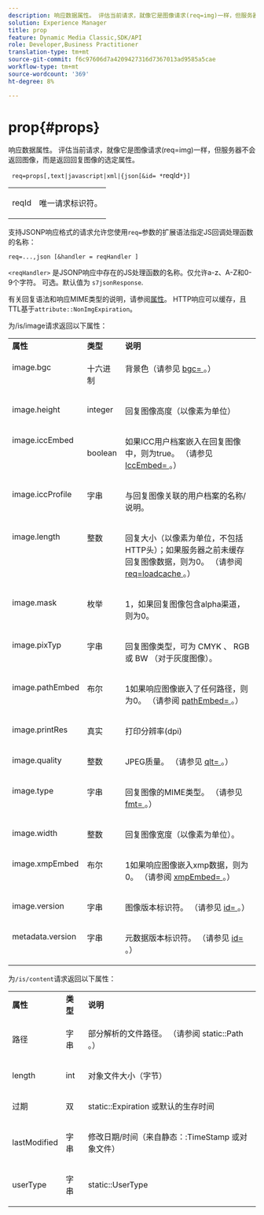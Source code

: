 ```yaml
---
description: 响应数据属性。 评估当前请求，就像它是图像请求(req=img)一样，但服务器不会返回图像，而是返回回复图像的选定属性。
solution: Experience Manager
title: prop
feature: Dynamic Media Classic,SDK/API
role: Developer,Business Practitioner
translation-type: tm+mt
source-git-commit: f6c97606d7a4209427316d7367013ad9585a5cae
workflow-type: tm+mt
source-wordcount: '369'
ht-degree: 8%

---
```



# prop{#props}

响应数据属性。 评估当前请求，就像它是图像请求(req=img)一样，但服务器不会返回图像，而是返回回复图像的选定属性。

` req=props[,text|javascript|xml|{json[&id= *`reqId`*}]`

<table id="simpletable_A9FCC880171B4A9DBAE28413AFDF75F7"> 
 <tr class="strow"> 
  <td class="stentry"> <p> <span class="codeph"> <span class="varname"> reqId  </span> </span> </p> </td> 
  <td class="stentry"> <p>唯一请求标识符。 </p> </td> 
 </tr> 
</table>

支持JSONP响应格式的请求允许您使用`req=`参数的扩展语法指定JS回调处理函数的名称：

`req=...,json [&handler = reqHandler ]`

`<reqHandler>` 是JSONP响应中存在的JS处理函数的名称。仅允许a-z、A-Z和0-9个字符。 可选。默认值为 `s7jsonResponse`.

有关回复语法和响应MIME类型的说明，请参阅[属性](../../../../../../is-api/http-ref/image-serving-api-ref/c-http-protocol-reference/c-response-data/c-properties/c-properties.md#concept-49c609fd6de942cab422ee412353c9d9)。 HTTP响应可以缓存，且TTL基于`attribute::NonImgExpiration`。

为/is/image请求返回以下属性：

<table id="table_9665612ED7D24C07AAF75D953C0FEB36"> 
 <tbody> 
  <tr> 
   <td> <b> 属性</b> </td> 
   <td> <b> 类型</b> </td> 
   <td> <b> 说明</b> </td> 
  </tr> 
  <tr valign="top"> 
   <td> <p> <span class="codeph"> image.bgc  </span> </p> </td> 
   <td> <p> 十六进制 </p> </td> 
   <td> <p> 背景色（请参见<span class="codeph"> <a href="../../../../../../is-api/http-ref/image-serving-api-ref/c-http-protocol-reference/c-command-reference/r-bgc.md#reference-53376175f617446fbe5c69120f834b88" type="reference" format="dita" scope="local"> bgc= </a> </span>。） </p> </td> 
  </tr> 
  <tr valign="top"> 
   <td valign="top"> <p> <span class="codeph"> image.height  </span> </p> </td> 
   <td> <p> integer </p> </td> 
   <td> <p> 回复图像高度（以像素为单位） </p> </td> 
  </tr> 
  <tr> 
   <td valign="top"> <p> <span class="codeph"> image.iccEmbed  </span> </p> </td> 
   <td> <p> boolean </p> </td> 
   <td> <p> 如果ICC用户档案嵌入在回复图像中，则为true。 （请参见<span class="codeph"> <a href="../../../../../../is-api/http-ref/image-serving-api-ref/c-http-protocol-reference/c-command-reference/r-iccembed.md#reference-e3b774fb322046a2a6dde3a7bab5583e" type="reference" format="dita" scope="local"> IccEmbed= </a> </span>。） </p> </td> 
  </tr> 
  <tr valign="top"> 
   <td> <p> <span class="codeph"> image.iccProfile  </span> </p> </td> 
   <td> <p> 字串 </p> </td> 
   <td> <p> 与回复图像关联的用户档案的名称/说明。 </p> </td> 
  </tr> 
  <tr valign="top"> 
   <td> <p> <span class="codeph"> image.length  </span> </p> </td> 
   <td> <p> 整数 </p> </td> 
   <td> <p> 回复大小（以像素为单位，不包括HTTP头）；如果服务器之前未缓存回复图像数据，则为0。 （请参阅<span class="codeph"> <a href="../../../../../../is-api/http-ref/image-serving-api-ref/c-http-protocol-reference/c-command-reference/r-req/r-req.md#reference-907cdb4a97034db7ad94695f25552e76" type="reference" format="dita" scope="local"> req=loadcache </a> </span>。） </p> </td> 
  </tr> 
  <tr valign="top"> 
   <td> <p> <span class="codeph"> image.mask  </span> </p> </td> 
   <td> <p> 枚举 </p> </td> 
   <td> <p> 1，如果回复图像包含alpha渠道，则为0。 </p> </td> 
  </tr> 
  <tr valign="top"> 
   <td> <p> <span class="codeph"> image.pixTyp  </span> </p> </td> 
   <td> <p> 字串 </p> </td> 
   <td> <p> 回复图像类型，可为<span class="codeph"> CMYK </span>、<span class="codeph"> RGB </span>或<span class="codeph"> BW </span>（对于灰度图像）。 </p> </td> 
  </tr> 
  <tr valign="top"> 
   <td> <p> <span class="codeph"> image.pathEmbed  </span> </p> </td> 
   <td> <p> 布尔 </p> </td> 
   <td> <p> 1如果响应图像嵌入了任何路径，则为0。 （请参阅<span class="codeph"> <a href="../../../../../../is-api/http-ref/image-serving-api-ref/c-http-protocol-reference/c-command-reference/r-pathembed.md#reference-9ccf0771d6634cf68c1c9c33cd428301" type="reference" format="dita" scope="local"> pathEmbed= </a> </span>。） </p> </td> 
  </tr> 
  <tr valign="top"> 
   <td> <p> <span class="codeph"> image.printRes  </span> </p> </td> 
   <td> <p> 真实 </p> </td> 
   <td> <p> 打印分辨率(dpi) </p> </td> 
  </tr> 
  <tr valign="top"> 
   <td> <p> <span class="codeph"> image.quality  </span> </p> </td> 
   <td> <p> 整数 </p> </td> 
   <td> <p> JPEG质量。 （请参见<span class="codeph"> <a href="../../../../../../is-api/http-ref/image-serving-api-ref/c-http-protocol-reference/c-command-reference/r-is-http-qlt.md#reference-f69ed0758c784b0385d979820546d352" type="reference" format="dita" scope="local"> qlt= </a> </span>。） </p> </td> 
  </tr> 
  <tr valign="top"> 
   <td> <p> <span class="codeph"> image.type  </span> </p> </td> 
   <td> <p> 字串 </p> </td> 
   <td> <p> 回复图像的MIME类型。 （请参见<span class="codeph"> <a href="../../../../../../is-api/http-ref/image-serving-api-ref/c-http-protocol-reference/c-command-reference/r-is-http-fmt.md#reference-cdf10043423b45ba9fe15157fb3ae37a" type="reference" format="dita" scope="local"> fmt= </a> </span>。） </p> </td> 
  </tr> 
  <tr valign="top"> 
   <td> <p> <span class="codeph"> image.width  </span> </p> </td> 
   <td> <p> 整数 </p> </td> 
   <td> <p> 回复图像宽度（以像素为单位）。 </p> </td> 
  </tr> 
  <tr valign="top"> 
   <td> <p> <span class="codeph"> image.xmpEmbed  </span> </p> </td> 
   <td> <p> 布尔 </p> </td> 
   <td> <p> 1如果响应图像嵌入xmp数据，则为0。 （请参阅<span class="codeph"> <a href="../../../../../../is-api/http-ref/image-serving-api-ref/c-http-protocol-reference/c-command-reference/r-xmpembed.md#reference-46ecf40a40a0442fa62de3a85dcb03e8" type="reference" format="dita" scope="local"> xmpEmbed= </a> </span>。） </p> </td> 
  </tr> 
  <tr valign="top"> 
   <td> <p> <span class="codeph"> image.version  </span> </p> </td> 
   <td> <p> 字串 </p> </td> 
   <td> <p> 图像版本标识符。 （请参见<span class="codeph"> <a href="../../../../../../is-api/http-ref/image-serving-api-ref/c-http-protocol-reference/c-command-reference/r-id.md#reference-60661184deb3420998779724244fcfa0" type="reference" format="dita" scope="local"> id= </a> </span>。） </p> </td> 
  </tr> 
  <tr valign="top"> 
   <td> <p> <span class="codeph"> metadata.version  </span> </p> </td> 
   <td> <p> 字串 </p> </td> 
   <td> <p> 元数据版本标识符。 （请参见<span class="codeph"> <a href="../../../../../../is-api/http-ref/image-serving-api-ref/c-http-protocol-reference/c-command-reference/r-id.md#reference-60661184deb3420998779724244fcfa0" type="reference" format="dita" scope="local"> id= </a> </span>。） </p> </td> 
  </tr> 
 </tbody> 
</table>

为`/is/content`请求返回以下属性：

<table id="table_B66360C475CE495D9701AB526E758873"> 
 <tbody> 
  <tr> 
   <td> <b> 属性</b> </td> 
   <td> <b> 类型</b> </td> 
   <td> <b> 说明</b> </td> 
  </tr> 
  <tr> 
   <td> <p> <span class="codeph"> 路径 </span> </p> </td> 
   <td> <p> 字串 </p> </td> 
   <td> <p>部分解析的文件路径。 （请参阅<span class="codeph"> static::Path </span>。） </p> </td> 
  </tr> 
  <tr> 
   <td> <p> <span class="codeph"> length </span> </p> </td> 
   <td> <p> int </p> </td> 
   <td> <p> 对象文件大小（字节） </p> </td> 
  </tr> 
  <tr> 
   <td> <p> <span class="codeph"> 过期 </span> </p> </td> 
   <td> <p> 双 </p> </td> 
   <td> <p> <span class="codeph"> static::Expiration </span> 或默认的生存时间 </p> </td> 
  </tr> 
  <tr> 
   <td> <p> <span class="codeph"> lastModified  </span> </p> </td> 
   <td> <p> 字串 </p> </td> 
   <td> <p> 修改日期/时间（来自<span class="codeph">静态：:TimeStamp </span>或对象文件） </p> </td> 
  </tr> 
  <tr> 
   <td> <p> <span class="codeph"> userType  </span> </p> </td> 
   <td> <p> 字串 </p> </td> 
   <td> <p> <span class="codeph"> static::UserType  </span> </p> </td> 
  </tr> 
 </tbody> 
</table>

